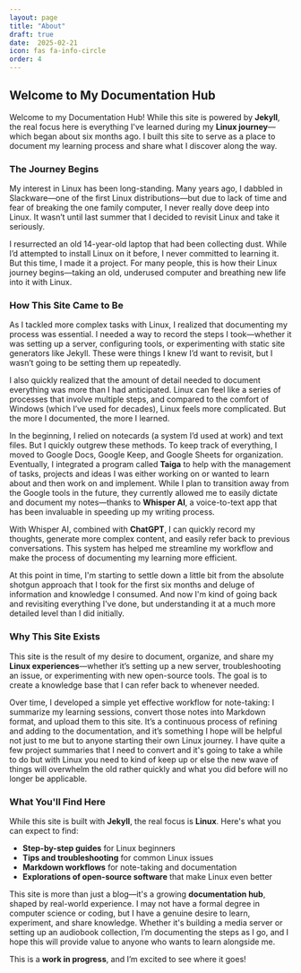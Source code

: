 ```yaml
---
layout: page
title: "About"
draft: true
date:  2025-02-21
icon: fas fa-info-circle
order: 4
---
```




## Welcome to My Documentation Hub

Welcome to my Documentation Hub\! While this site is powered by **Jekyll**, the real focus here is everything I've learned during my **Linux journey**—which began about six months ago. I built this site to serve as a place to document my learning process and share what I discover along the way.

### The Journey Begins

My interest in Linux has been long-standing. Many years ago, I dabbled in Slackware—one of the first Linux distributions—but due to lack of time and fear of breaking the one family computer, I never really dove deep into Linux. It wasn’t until last summer that I decided to revisit Linux and take it seriously.

I resurrected an old 14-year-old laptop that had been collecting dust. While I’d attempted to install Linux on it before, I never committed to learning it. But this time, I made it a project. For many people, this is how their Linux journey begins—taking an old, underused computer and breathing new life into it with Linux.

### How This Site Came to Be

As I tackled more complex tasks with Linux, I realized that documenting my process was essential. I needed a way to record the steps I took—whether it was setting up a server, configuring tools, or experimenting with static site generators like Jekyll. These were things I knew I’d want to revisit, but I wasn’t going to be setting them up repeatedly.

I also quickly realized that the amount of detail needed to document everything was more than I had anticipated. Linux can feel like a series of processes that involve multiple steps, and compared to the comfort of Windows (which I’ve used for decades), Linux feels more complicated. But the more I documented, the more I learned.

In the beginning, I relied on notecards (a system I’d used at work) and text files. But I quickly outgrew these methods. To keep track of everything, I moved to Google Docs, Google Keep, and Google Sheets for organization. Eventually, I integrated a program called **Taiga** to help with the management of tasks, projects and ideas I was either working on or wanted to learn about and then work on and implement. While I plan to transition away from the Google tools in the future, they currently allowed me to easily dictate and document my notes—thanks to **Whisper AI**, a voice-to-text app that has been invaluable in speeding up my writing process.

With Whisper AI, combined with **ChatGPT**, I can quickly record my thoughts, generate more complex content, and easily refer back to previous conversations. This system has helped me streamline my workflow and make the process of documenting my learning more efficient.

At this point in time, I'm starting to settle down a little bit from the absolute shotgun approach that I took for the first six months and deluge of information and knowledge I consumed. And now I'm kind of going back and revisiting everything I've done, but understanding it at a much more detailed level than I did initially. 

### Why This Site Exists

This site is the result of my desire to document, organize, and share my **Linux experiences**—whether it’s setting up a new server, troubleshooting an issue, or experimenting with new open-source tools. The goal is to create a knowledge base that I can refer back to whenever needed.

Over time, I developed a simple yet effective workflow for note-taking: I summarize my learning sessions, convert those notes into Markdown format, and upload them to this site. It’s a continuous process of refining and adding to the documentation, and it’s something I hope will be helpful not just to me but to anyone starting their own Linux journey.  I have quite a few project summaries that I need to convert and it's going to take a while to do but with Linux you need to kind of keep up or else the new wave of things will overwhelm the old rather quickly and what you did before will no longer be applicable. 

### What You'll Find Here

While this site is built with **Jekyll**, the real focus is **Linux**. Here's what you can expect to find:

* **Step-by-step guides** for Linux beginners  
* **Tips and troubleshooting** for common Linux issues  
* **Markdown workflows** for note-taking and documentation  
* **Explorations of open-source software** that make Linux even better

This site is more than just a blog—it's a growing **documentation hub**, shaped by real-world experience. I may not have a formal degree in computer science or coding, but I have a genuine desire to learn, experiment, and share knowledge. Whether it's building a media server or setting up an audiobook collection, I’m documenting the steps as I go, and I hope this will provide value to anyone who wants to learn alongside me.

This is a **work in progress**, and I’m excited to see where it goes\! 
